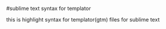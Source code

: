 #sublime text syntax for templator

this is highlight syntax for templator(gtm) files for sublime text